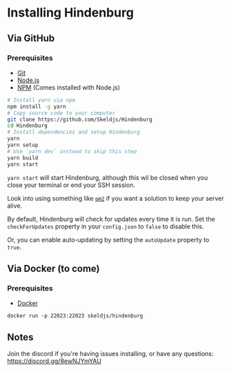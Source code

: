 # Installing Hindenburg
## Via GitHub
### Prerequisites
* [Git](https://git-scm.org)
* [Node.js](https://nodejs.org)
* [NPM](https://npmjs.com) (Comes installed with Node.js)

```sh
# Install yarn via npm
npm install -g yarn
# Copy source code to your computer
git clone https://github.com/Skeldjs/Hindenburg
cd Hindenburg
# Install dependencies and setup Hindenburg
yarn
yarn setup
# Use `yarn dev` instead to skip this step
yarn build
yarn start
```

`yarn start` will start Hindenburg, although this wil be closed when you close
your terminal or end your SSH session.

Look into using something like [`pm2`](https://pm2.keymetrics.io) if you want a
solution to keep your server alive.

By default, Hindenburg will check for updates every time it is run. Set the
`checkForUpdates` property in your `config.json` to `false` to disable this.

Or, you can enable auto-updating by setting the `autoUpdate` property to `true`.

## Via Docker (to come)
### Prerequisites
* [Docker](https://docker.com)
```
docker run -p 22023:22023 skeldjs/hindenburg
```

## Notes
Join the discord if you're having issues installing, or have any questions:
https://discord.gg/8ewNJYmYAU